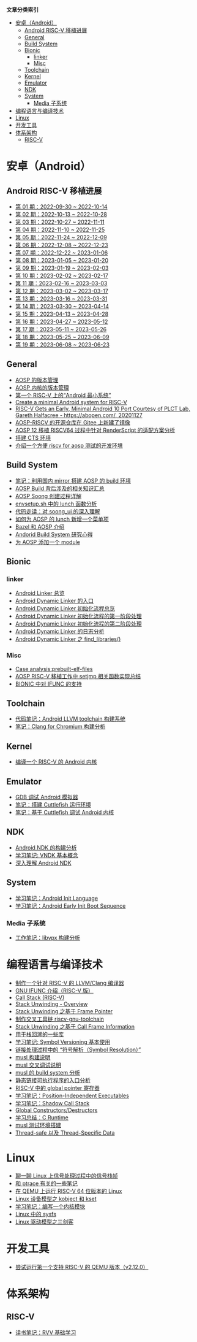 **文章分类索引**

<!-- TOC -->

- [安卓（Android）](#安卓android)
	- [Android RISC-V 移植进展](#android-risc-v-移植进展)
	- [General](#general)
	- [Build System](#build-system)
	- [Bionic](#bionic)
		- [linker](#linker)
		- [Misc](#misc)
	- [Toolchain](#toolchain)
	- [Kernel](#kernel)
	- [Emulator](#emulator)
	- [NDK](#ndk)
	- [System](#system)
		- [Media 子系统](#media-子系统)
- [编程语言与编译技术](#编程语言与编译技术)
- [Linux](#linux)
- [开发工具](#开发工具)
- [体系架构](#体系架构)
	- [RISC-V](#risc-v)

<!-- /TOC -->


# 安卓（Android）

## Android RISC-V 移植进展

- [第 01 期：2022-09-30 ~ 2022-10-14][40]
- [第 02 期：2022-10-13 ~ 2022-10-28][41]
- [第 03 期：2022-10-27 ~ 2022-11-11][46]
- [第 04 期：2022-11-10 ~ 2022-11-25][47]
- [第 05 期：2022-11-24 ~ 2022-12-09][49]
- [第 06 期：2022-12-08 ~ 2022-12-23][50]
- [第 07 期：2022-12-22 ~ 2023-01-06][59]
- [第 08 期：2023-01-05 ~ 2023-01-20][62]
- [第 09 期：2023-01-19 ~ 2023-02-03][65]
- [第 10 期：2023-02-02 ~ 2023-02-17][66]
- [第 11 期：2023-02-16 ~ 2023-03-03][67]
- [第 12 期：2023-03-02 ~ 2023-03-17][68]
- [第 13 期：2023-03-16 ~ 2023-03-31][70]
- [第 14 期：2023-03-30 ~ 2023-04-14][78]
- [第 15 期：2023-04-13 ~ 2023-04-28][82]
- [第 16 期：2023-04-27 ~ 2023-05-12][84]
- [第 17 期：2023-05-11 ~ 2023-05-26][86]
- [第 18 期：2023-05-25 ~ 2023-06-09][87]
- [第 19 期：2023-06-08 ~ 2023-06-23][88]

## General

- [AOSP 的版本管理][1]
- [AOSP 内核的版本管理][2]
- [第一个 RISC-V 上的“Android 最小系统”][5]
- [Create a minimal Android system for RISC-V][31]
- [RISC-V Gets an Early, Minimal Android 10 Port Courtesy of PLCT Lab, Gareth Halfacree - https://abopen.com/, 20201127][32]
- [AOSP-RISCV 的开源仓库在 Gitee 上新建了镜像][6]
- [AOSP 12 移植 RISCV64 过程中针对 RenderScript 的适配方案分析][16]
- [搭建 CTS 环境][21]
- [介绍一个方便 riscv for aosp 测试的开发环境][75]

## Build System

- [笔记：利用国内 mirror 搭建 AOSP 的 build 环境][60]
- [AOSP Build 背后涉及的相关知识汇总][7]
- [AOSP Soong 创建过程详解][8]
- [envsetup.sh 中的 lunch 函数分析][9]
- [代码走读：对 soong_ui 的深入理解][10]
- [如何为 AOSP 的 lunch 新增一个菜单项][12]
- [Bazel 和 AOSP 介绍][18]
- [Andorid Build System 研究心得][33]
- [为 AOSP 添加一个 module][34]

## Bionic

### linker

- [Android Linker 总览][53]
- [Android Dynamic Linker 的入口][52]
- [Android Dynamic Linker 初始化流程总览][54]
- [Android Dynamic Linker 初始化流程的第一阶段处理][55]
- [Android Dynamic Linker 初始化流程的第二阶段处理][56]
- [Android Dynamic Linker 的日志分析][57]
- [Android Dynamic Linker 之 find_libraries()][58]

### Misc

- [Case analysis:prebuilt-elf-files][11]
- [AOSP RISC-V 移植工作中 setjmp 相关函数实现总结][17]
- [BIONIC 中对 IFUNC 的支持][20]

## Toolchain

- [代码笔记：Android LLVM toolchain 构建系统][48]
- [笔记：Clang for Chromium 构建分析][64]

## Kernel

- [编译一个 RISC-V 的 Android 内核][3]

## Emulator

- [GDB 调试 Android 模拟器][15]
- [笔记：搭建 Cuttlefish 运行环境][61]
- [笔记：基于 Cuttlefish 调试 Android 内核][63]

## NDK

- [Android NDK 的构建分析][13]
- [学习笔记: VNDK 基本概念][37]
- [深入理解 Android NDK][51]

## System

- [学习笔记：Android Init Language][35]
- [学习笔记：Android Early Init Boot Sequence][36]

### Media 子系统

- [工作笔记：libvpx 构建分析][89]

# 编程语言与编译技术

- [制作一个针对 RISC-V 的 LLVM/Clang 编译器][4]
- [GNU IFUNC 介绍（RISC-V 版）][19]
- [Call Stack (RISC-V)][22]
- [Stack Unwinding - Overview][23]
- [Stack Unwinding 之基于 Frame Pointer][24]
- [制作交叉工具链 riscv-gnu-toolchain][25]
- [Stack Unwinding 之基于 Call Frame Information][26]
- [用于栈回溯的一些库][28]
- [学习笔记: Symbol Versioning 基本使用][38]
- [链接处理过程中的 “符号解析（Symbol Resolution）”][69]
- [musl 构建说明][71]
- [musl 交叉调试说明][72]
- [musl 的 build system 分析][73]
- [静态链接可执行程序的入口分析][74]
- [RISC-V 中的 global pointer 寄存器][76]
- [学习笔记：Position-Independent Executables][77]
- [学习笔记：Shadow Call Stack][79]
- [Global Constructors/Destructors][80]
- [学习总结：C Runtime][81]
- [musl 测试环境搭建][83]
- [Thread-safe 以及 Thread-Specific Data][85]

# Linux

- [聊一聊 Linux 上信号处理过程中的信号栈帧][27]
- [和 ptrace 有关的一些笔记][29]
- [在 QEMU 上运行 RISC-V 64 位版本的 Linux][30]
- [Linux 设备模型之 kobject 和 kset][42]
- [学习笔记：编写一个内核模块][43]
- [Linux 中的 sysfs][44]
- [Linux 驱动模型之三剑客][45]

# 开发工具

- [尝试运行第一个支持 RISC-V 的 QEMU 版本（v2.12.0）][14]

# 体系架构

## RISC-V

- [读书笔记：RVV 基础学习][90]


[1]:./20200911-platform-version.md
[2]:./20200915-android-linux-version.md
[3]:./20200929-build-riscv-android-kernel.md
[4]:./20201009-create-clang-riscv.md
[5]:./20201120-first-rv-android-mini-system.md
[6]:./20201215-opensrc-on-gitee.md
[7]:./20201230-android-build-sum.md
[8]:./20210111-soong-process.md
[9]:./20211026-lunch.md
[10]:./20211102-codeanalysis-soong_ui.md
[11]:./20220226-case-prebuilt-elf-files.md
[12]:./20220315-howto-add-lunch-entry.md
[13]:./20220402-understand-how-ndk-built.md
[14]:./20220406-qemu-riscv-2.12.md
[15]:./20220412-howto-gdb-android-emulator.md
[16]:./20220509-renderscipt-adaptation-analysis-in-android12-riscv64-porting.md
[17]:./20220511-aosp-riscv-setjmp.md
[18]:./20220615-introduce-bazel-for-aosp.md
[19]:./20220621-ifunc.md
[20]:./20220623-ifunc-bionic.md
[21]:./20220705-build-the-cts.md
[22]:./20220717-call-stack.md
[23]:./20220719-stack-unwinding.md
[24]:./20220719-stackuw-fp.md
[25]:./20220721-riscv-gcc.md
[26]:./20220721-stackuw-cfi.md
[27]:./20220816-signal-frame.md
[28]:./20220819-libunwind.md
[29]:./20220829-ptrace.md
[30]:https://zhuanlan.zhihu.com/p/258394849
[31]:https://plctlab.github.io/aosp/create-a-minimal-android-system-for-riscv.html
[32]:https://abopen.com/news/risc-v-gets-an-early-minimal-android-10-port-courtesy-of-plct-lab/
[33]:./20220905-aosp-build-system.md
[34]:./20220908-add-app-in-aosp.md
[35]:./20220915-andorid-init-language.md
[36]:./20220916-android-early-boot-sequence.md
[37]:./20220923-vndk.md
[38]:./20221008-symbol-version.md
[40]:./android-review/20221013.md
[41]:./android-review/20221028.md
[42]:./20221029-kobject-kset.md
[43]:./20221101-write-lkm.md
[44]:./20221101-sysfs.md
[45]:./20221102-bus-device-driver.md
[46]:./android-review/20221111.md
[47]:./android-review/20221125.md
[48]:./20221206-android-llvm-build-system.md
[49]:./android-review/20221209.md
[50]:./android-review/20221223.md
[51]:./20221214-what-is-ndk.md
[52]:./20221220-andorid-linker-entry.md
[53]:./20221220-android-linker-overview.md
[54]:./20221222-android-dynamic-linker-overview.md
[55]:./20221226-android-linker-init-1st.md
[56]:./20221226-android-linker-init-2nd.md
[57]:./20230101-android-linker-log.md
[58]:./20230102-android-linker-findlibrary.md
[59]:./android-review/20230106.md
[60]:./20230111-aosp-build.md
[61]:./20230111-cuttlefish-setup.md
[62]:./android-review/20230120.md
[63]:./20230115-cuttlefish-kernel-dev.md
[64]:./20230201-chrome-clang-build.md
[65]:./android-review/2023-02-03.md
[66]:./android-review/2023-02-17.md
[67]:./android-review/2023-03-03.md
[68]:./android-review/2023-03-17.md
[69]:./20230321-symbol-resolution-elf.md
[70]:./android-review/2023-03-31.md
[71]:./20230401-musl-build.md
[72]:./20230402-musl-debug.md
[73]:./20230403-musl-build-system.md
[74]:./20230404-exec-entrypoint.md
[75]:./20230407-test-riscv.md
[76]:./20230408-global-pointer.md
[77]:./20230411-pie.md
[78]:./android-review/2023-04-14.md
[79]:./20230417-scs.md
[80]:./20230421-crt-init.md
[81]:./20230424-crt.md
[82]:./android-review/2023-04-28.md
[83]:./20230506-musl-test.md
[84]:./android-review/2023-05-12.md
[85]:./20230522-tsd.md
[86]:./android-review/2023-05-26.md
[87]:./android-review/2023-06-09.md
[88]:./android-review/2023-06-23.md
[89]:./20230627-libvpx-build.md
[90]:./20230629-rvv-note.md